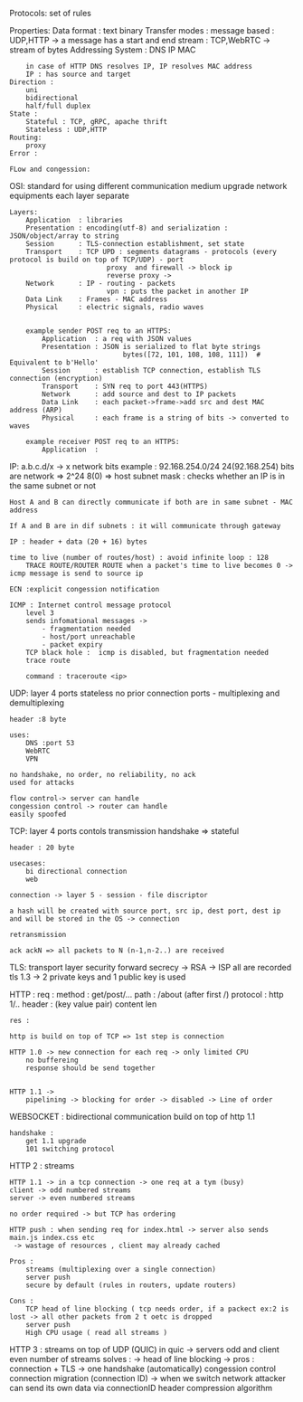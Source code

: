 Protocols:
    set of rules

Properties:
    Data format : 
        text 
        binary
    Transfer modes :
        message based : UDP,HTTP -> a message has a start and end
        stream : TCP,WebRTC -> stream of bytes
    Addressing System :
        DNS
        IP
        MAC

        in case of HTTP DNS resolves IP, IP resolves MAC address
        IP : has source and target
    Direction :
        uni
        bidirectional
        half/full duplex
    State :
        Stateful : TCP, gRPC, apache thrift
        Stateless : UDP,HTTP
    Routing:
        proxy
    Error :
        
    FLow and congession:

OSI: 
    standard for using different communication medium
    upgrade network equipments
    each layer separate

    Layers:
        Application  : libraries 
        Presentation : encoding(utf-8) and serialization : JSON/object/array to string 
        Session      : TLS-connection establishment, set state
        Transport    : TCP UPD : segments datagrams - protocols (every protocol is build on top of TCP/UDP) - port
                            proxy  and firewall -> block ip
                            reverse proxy -> 
        Network      : IP - routing - packets
                            vpn : puts the packet in another IP
        Data Link    : Frames - MAC address
        Physical     : electric signals, radio waves


        example sender POST req to an HTTPS:
            Application  : a req with JSON values
            Presentation : JSON is serialized to flat byte strings
                                bytes([72, 101, 108, 108, 111])  # Equivalent to b'Hello'
            Session      : establish TCP connection, establish TLS connection (encryption)
            Transport    : SYN req to port 443(HTTPS)
            Network      : add source and dest to IP packets
            Data Link    : each packet->frame->add src and dest MAC address (ARP)
            Physical     : each frame is a string of bits -> converted to waves

        example receiver POST req to an HTTPS:
            Application  : 
        
IP:
    a.b.c.d/x -> x network bits
        example : 92.168.254.0/24
            24(92.168.254) bits are network => 2^24 
            8(0) => host
    subnet mask : checks whether an IP is in the same subnet or not

    Host A and B can directly communicate if both are in same subnet - MAC address

    If A and B are in dif subnets : it will communicate through gateway

    IP : header + data (20 + 16) bytes

    time to live (number of routes/host) : avoid infinite loop : 128
        TRACE ROUTE/ROUTER ROUTE when a packet's time to live becomes 0 -> icmp message is send to source ip

    ECN :explicit congession notification

    ICMP : Internet control message protocol 
        level 3
        sends infomational messages ->
            - fragmentation needed
            - host/port unreachable
            - packet expiry
        TCP black hole :  icmp is disabled, but fragmentation needed
        trace route 

        command : traceroute <ip>


UDP:
    layer 4
    ports
    stateless
    no prior connection
    ports - multiplexing and demultiplexing

    header :8 byte

    uses:
        DNS :port 53
        WebRTC
        VPN

    no handshake, no order, no reliability, no ack
    used for attacks

    flow control-> server can handle
    congession control -> router can handle
    easily spoofed

TCP:
    layer 4
    ports
    contols transmission
    handshake => stateful

    header : 20 byte

    usecases:
        bi directional connection
        web 

    connection -> layer 5 - session - file discriptor

    a hash will be created with source port, src ip, dest port, dest ip and will be stored in the OS -> connection

    retransmission

    ack ackN => all packets to N (n-1,n-2..) are received

TLS:
    transport layer security
    forward secrecy -> RSA -> ISP all are recorded
    tls 1.3 -> 2 private keys and 1 public key is used

HTTP :
    req :
        method : get/post/...
        path : /about (after first /)
        protocol : http 1/..
        header : (key value pair) content len
    
    res : 

    http is build on top of TCP => 1st step is connection

    HTTP 1.0 -> new connection for each req -> only limited CPU
        no buffereing
        response should be send together


    HTTP 1.1 ->
        pipelining -> blocking for order -> disabled -> Line of order


WEBSOCKET : 
    bidirectional communication 
    build on top of http 1.1

    handshake :
        get 1.1 upgrade
        101 switching protocol

HTTP 2 :
    streams 

    HTTP 1.1 -> in a tcp connection -> one req at a tym (busy)
    client -> odd numbered streams
    server -> even numbered streams

    no order required -> but TCP has ordering

    HTTP push : when sending req for index.html -> server also sends main.js index.css etc
     -> wastage of resources , client may already cached

    Pros :
        streams (multiplexing over a single connection)
        server push
        secure by default (rules in routers, update routers)

    Cons :
        TCP head of line blocking ( tcp needs order, if a packect ex:2 is lost -> all other packets from 2 t oetc is dropped
        server push
        High CPU usage ( read all streams )


HTTP 3 :
    streams on top of UDP (QUIC)
    in quic -> servers odd and client even number of streams
    solves :
        -> head of line blocking
        -> 
    pros :
        connection + TLS -> one handshake (automatically)
        congession control
        connection migration (connection ID) -> when we switch network 
            attacker can send its own data via connectionID
        header compression algorithm











    
        




